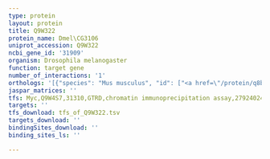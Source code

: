 ```yaml
---
type: protein
layout: protein
title: Q9W322
protein_name: Dmel\CG3106
uniprot_accession: Q9W322
ncbi_gene_id: '31909'
organism: Drosophila melanogaster
function: target gene
number_of_interactions: '1'
orthologs: '[{"species": "Mus musculus", "id": ["<a href=\"/protein/q8bml2\">Q8BML2</a>"]}]'
jaspar_matrices: ''
tfs: Myc,Q9W4S7,31310,GTRD,chromatin immunoprecipitation assay,27924024%5Buid%5D,No
targets: ''
tfs_download: tfs_of_Q9W322.tsv
targets_download: ''
bindingSites_download: ''
binding_sites_ls: ''

---
```

